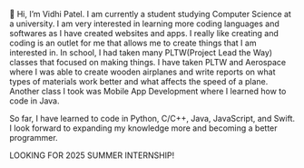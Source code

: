 👋 Hi, I’m Vidhi Patel. I am currently a student studying Computer Science at a university. I am very interested in learning more coding languages and softwares as I have created websites and apps. I really like creating and coding is an outlet for me that allows me to create things that I am interested in. In school, I had taken many PLTW(Project Lead the Way) classes that focused on making things. I have taken PLTW and Aerospace where I was able to create wooden airplanes and write reports on what types of materials work better and what affects the speed of a plane. Another class I took was Mobile App Development where I learned how to code in Java.

So far, I have learned to code in Python, C/C++, Java, JavaScript, and Swift. I look forward to expanding my knowledge more and becoming a better programmer.

LOOKING FOR 2025 SUMMER INTERNSHIP!


<!---
Vidhi0003/Vidhi0003 is a ✨ special ✨ repository because its `README.md` (this file) appears on your GitHub profile.
You can click the Preview link to take a look at your changes.
--->
